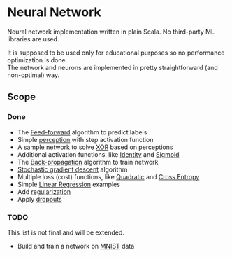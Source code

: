 # Neural Network

Neural network implementation written in plain Scala. No third-party ML libraries are used.

It is supposed to be used only for educational purposes so no performance optimization is done.  
The network and neurons are implemented in pretty straightforward (and non-optimal) way.

## Scope

### Done

- The [Feed-forward](https://en.wikipedia.org/wiki/Feedforward_neural_network) algorithm to predict labels
- Simple [perception](https://en.wikipedia.org/wiki/Perceptron) with step activation function
- A sample network to solve [XOR](https://www.google.nl/?ion=1&espv=2#q=xor%20neural%20network) based on perceptions
- Additional activation functions, like [Identity](https://en.wikipedia.org/wiki/Identity_function) and [Sigmoid](https://en.wikipedia.org/wiki/Sigmoid_function)
- The [Back-propagation](https://en.wikipedia.org/wiki/Backpropagation) algorithm to train network
- [Stochastic gradient descent](https://en.wikipedia.org/wiki/Stochastic_gradient_descent) algorithm
- Multiple loss (cost) functions, like [Quadratic](https://en.wikipedia.org/wiki/Loss_function#Quadratic_loss_function) and [Cross Entropy](https://en.wikipedia.org/wiki/Cross_entropy)
- Simple [Linear Regression](https://en.wikipedia.org/wiki/Linear_regression) examples
- Add [regularization](https://www.quora.com/What-is-regularization-in-machine-learning)
- Apply [dropouts](https://www.quora.com/How-does-the-dropout-method-work-in-deep-learning)

### TODO

This list is not final and will be extended.

- Build and train a network on [MNIST](http://yann.lecun.com/exdb/mnist/) data
